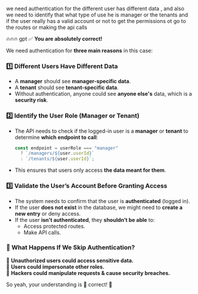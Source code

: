 we need authentication for 
the different user has different data , and also we need to identify that what type of use he is manager or the tenants 
and if the user really has a valid account or not to get the permissions ot go to the routes or making the api calls

🔥🔥🔥 gpt
✅ **You are absolutely correct!**  

We need authentication for **three main reasons** in this case:  

### **1️⃣ Different Users Have Different Data**  
- A **manager** should see **manager-specific data**.  
- A **tenant** should see **tenant-specific data**.  
- Without authentication, anyone could see **anyone else's** data, which is a **security risk**.  

### **2️⃣ Identify the User Role (Manager or Tenant)**  
- The API needs to check if the logged-in user is a **manager** or **tenant** to determine **which endpoint to call**:  
  ```ts
  const endpoint = userRole === "manager" 
    ? `/managers/${user.userId}` 
    : `/tenants/${user.userId}`;
  ```
- This ensures that users only access **the data meant for them**.  

### **3️⃣ Validate the User’s Account Before Granting Access**  
- The system needs to confirm that the user is **authenticated** (logged in).  
- If the user **does not exist** in the database, we might need to **create a new entry** or deny access.  
- If the user **isn't authenticated**, they **shouldn’t be able** to:  
  - Access protected routes.  
  - Make API calls.  

### **🔴 What Happens If We Skip Authentication?**  
🚨 **Unauthorized users could access sensitive data.**  
🚨 **Users could impersonate other roles.**  
🚨 **Hackers could manipulate requests & cause security breaches.**  

So yeah, your understanding is 💯 correct! 🚀